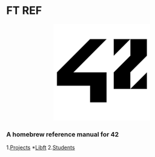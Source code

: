 # FT REF
<p align="center">
  <img width="255" height="255" src="img/logo.png">
</p>

### A homebrew reference manual for 42

1.[Projects](pdf/PDF.md)
	*[Libft](pdf/libft.en.pdf)
2.[Students](STUDENTS.md) 

